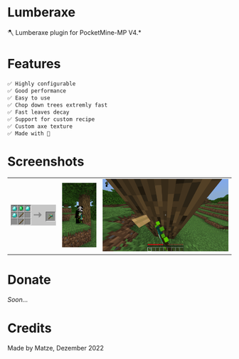 # Lumberaxe
🪓 Lumberaxe plugin for PocketMine-MP V4.*

# Features

```
✅️ Highly configurable
✅️ Good performance
✅️ Easy to use
✅️ Chop down trees extremly fast
✅️ Fast leaves decay
✅️ Support for custom recipe
✅️ Custom axe texture
✅️ Made with 💖
```

# Screenshots
|                                                                         | | |
|:-----------------------------------------------------------------------:|:---:|:---:|
| ![Recipe](https://github.com/PMMLP/Lumberaxe/blob/V1.0.0/images/default_recipe.png) |![Texture](https://github.com/PMMLP/Lumberaxe/blob/V1.0.0/images/lumberaxe_texture.png)|![Chopping](https://github.com/PMMLP/Lumberaxe/blob/V1.0.0/images/lumberaxe_chopping.png)|

# Donate

_Soon..._

# Credits
Made by Matze, Dezember 2022